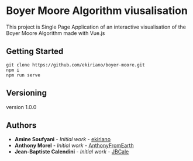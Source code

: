 # Boyer Moore Algorithm viusalisation
This project is Single Page Application of an interactive visualisation of the Boyer Moore Algorithm made with Vue.js

## Getting Started

```
git clone https://github.com/ekiriano/boyer-moore.git
npm i 
npm run serve
```

## Versioning

version 1.0.0

## Authors

* **Amine Soufyani** - *Initial work* - [ekiriano](https://github.com/ekiriano)
* **Anthony Morel** - *Initial work* - [AnthonyFromEarth](https://github.com/AnthonyFromEarth)
* **Jean-Baptiste Calendini** - *Initial work* - [JBCale](https://github.com/JBCale)




